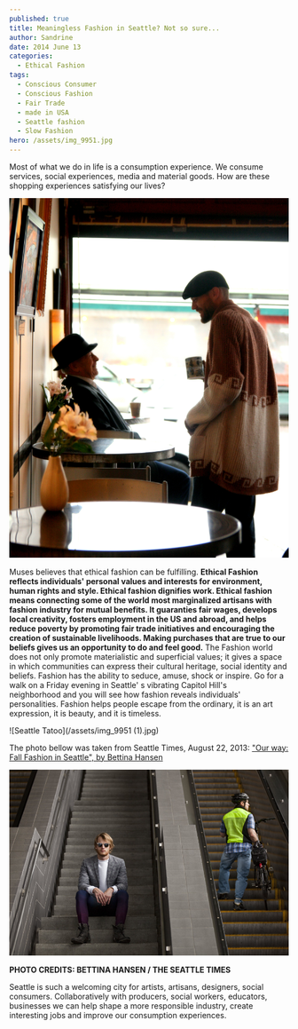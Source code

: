 ```yaml
---
published: true
title: Meaningless Fashion in Seattle? Not so sure...
author: Sandrine
date: 2014 June 13
categories:
  - Ethical Fashion
tags:
  - Conscious Consumer
  - Conscious Fashion
  - Fair Trade
  - made in USA
  - Seattle fashion
  - Slow Fashion
hero: /assets/img_9951.jpg
---
```

Most of what we do in life is a consumption experience. We consume services, social experiences, media and material goods. How are these shopping experiences satisfying our lives?

![ethical fashion seattle](/assets/ethical-fashion-seattle.jpg?w=470)

Muses believes that ethical fashion can be fulfilling. **Ethical Fashion reflects individuals' personal values and interests for environment, human rights and style. Ethical fashion dignifies work. Ethical fashion means connecting some of the world most marginalized artisans with fashion industry for mutual benefits. It guaranties fair wages, develops local creativity, fosters employment in the US and abroad, and helps reduce poverty by promoting fair trade initiatives and encouraging the creation of sustainable livelihoods. Making purchases that are true to our beliefs gives us an opportunity to do and feel good.** The Fashion world does not only promote materialistic and superficial values; it gives a space in which communities can express their cultural heritage, social identity and beliefs. Fashion has the ability to seduce, amuse, shock or inspire. Go for a walk on a Friday evening in Seattle' s vibrating Capitol Hill's neighborhood and you will see how fashion reveals individuals' personalities. Fashion helps people escape from the ordinary, it is an art expression, it is beauty, and it is timeless.

![Seattle Tatoo](/assets/img_9951 (1).jpg)

The photo bellow was taken from Seattle Times, August 22, 2013: ["Our way: Fall Fashion in Seattle", by Bettina Hansen](http://seattletimes.com/html/picturethis/2021668770_ourwayfallfashioninseattlefor2013.html)

![](/assets/2021668800.jpg)

**PHOTO CREDITS: BETTINA HANSEN / THE SEATTLE TIMES**

Seattle is such a welcoming city for artists, artisans, designers, social consumers. Collaboratively with producers, social workers, educators, businesses we can help shape a more responsible industry, create interesting jobs and improve our consumption experiences.